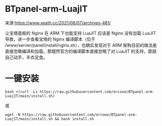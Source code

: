 # BTpanel-arm-LuajIT
来源:https://www.xeath.cc/2021/08/07/archives-481/

让宝塔面板的 Nginx 在 ARM 下也能支持 LuaJIT
应该是 Nginx 没有加载 LuaJIT 导致，进一步查看宝塔的 Nginx 编译脚本（位于 /www/server/panel/install/nginx.sh），也确实发现对于 ARM 架构目前的做法是直接忽略编译和加载。那既然官方的编译脚本直接忽略了对 LuaJIT 的支持，那就自己动手，丰衣足食。

# 一键安装

```
bash <(curl -Ls https://raw.githubusercontent.com/orcooo/BTpanel-arm-LuajIT/main/install.sh)
```
或
```
wget -N https://raw.githubusercontent.com/orcooo/BTpanel-arm-LuajIT/main/install.sh && bash install.sh
```
